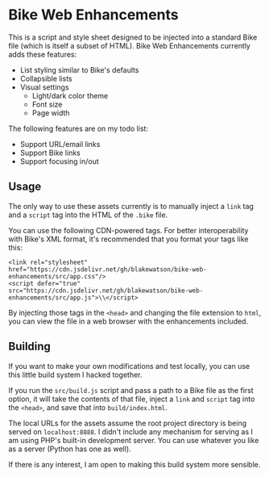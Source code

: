 # Bike Web Enhancements

This is a script and style sheet designed to be injected into a standard Bike file (which is itself a subset of HTML). Bike Web Enhancements currently adds these features:

- List styling similar to Bike's defaults
- Collapsible lists
- Visual settings
	- Light/dark color theme
	- Font size
	- Page width

The following features are on my todo list:

- Support URL/email links
- Support Bike links
- Support focusing in/out

## Usage

The only way to use these assets currently is to manually inject a `link` tag and a `script` tag into the HTML of the `.bike` file.

You can use the following CDN-powered tags. For better interoperability with Bike's XML format, it's recommended that you format your tags like this:

```
<link rel="stylesheet" href="https://cdn.jsdelivr.net/gh/blakewatson/bike-web-enhancements/src/app.css"/>
<script defer="true" src="https://cdn.jsdelivr.net/gh/blakewatson/bike-web-enhancements/src/app.js">\\</script>
```

By injecting those tags in the `<head>` and changing the file extension to `html`, you can view the file in a web browser with the enhancements included.

## Building

If you want to make your own modifications and test locally, you can use this little build system I hacked together.

If you run the `src/build.js` script and pass a path to a Bike file as the first option, it will take the contents of that file, inject a `link` and `script` tag into the `<head>`, and save that into `build/index.html`.

The local URLs for the assets assume the root project directory is being served on `localhost:8888`. I didn't include any mechanism for serving as I am using PHP's built-in development server. You can use whatever you like as a server (Python has one as well).

If there is any interest, I am open to making this build system more sensible.
